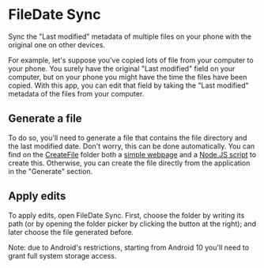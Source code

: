 # FileDate Sync

Sync the "Last modified" metadata of multiple files on your phone with the
original one on other devices.

For example, let's suppose you've copied lots of file from your computer to your
phone. You surely have the original "Last modified" field on your computer, but
on your phone you might have the time the files have been copied. With this app,
you can edit that field by taking the "Last modified" metadata of the files from
your computer.

## Generate a file

To do so, you'll need to generate a file that contains the file directory and
the last modified date. Don't worry, this can be done automatically. You can
find on the [CreateFile](./CreateFile/) folder both a
[simple webpage](./CreateFile/Web.html) and a
[Node.JS script](./CreateFile/NodeJS.cjs) to create this. Otherwise, you can
create the file directly from the application in the "Generate" section.

## Apply edits

To apply edits, open FileDate Sync. First, choose the folder by writing its path
(or by opening the folder picker by clicking the button at the right); and later
choose the file generated before.

Note: due to Android's restrictions, starting from Android 10 you'll need to
grant full system storage access.

